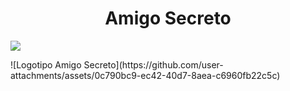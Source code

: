 <h1 align="center"> Amigo Secreto </h1>
<p align="left">
   <img src="https://img.shields.io/badge/STATUS-EN%20DESAROLLO-green">
</p>
![Logotipo Amigo Secreto](https://github.com/user-attachments/assets/0c790bc9-ec42-40d7-8aea-c6960fb22c5c)



